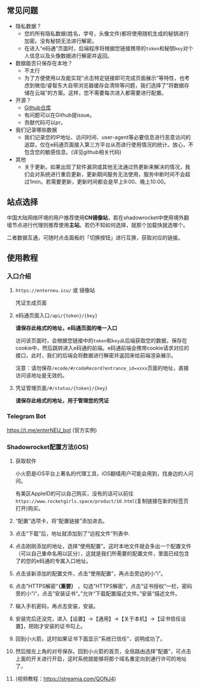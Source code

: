 ## 常见问题

* 隐私数据？
  * 您的所有隐私数据(姓名，学号，头像文件)都将使用随机生成的秘钥进行加密。没有秘钥无法进行解密。
  * 在进入“e码通”页面时，后端程序将根据您链接携带的`token`和秘钥`key`对个人信息以及头像数据进行解密并返回。
* 数据能否只保存在本地？
  * 不太行
  * 为了方便使用以及能实现“点击特定链接即可完成页面展示”等特性，也考虑到微信/睿智东大自带浏览器缓存会清除等问题，我们选择了“将数据存储在云端”的方案。这样，您不需要每次进入都需要进行配置。
* 开源？
  * [Github仓库](https://github.com/rroy233/EnterNEU)
  * 有问题可以在Github提issue。
  * 贡献代码可以pr。
* 我们记录哪些数据
  * 我们记录您的IP地址、访问时间、user-agent等必要信息进行恶意访问的追踪，仅在e码通页面接入第三方平台从而进行使用情况的统计。放心，不包含您的敏感信息。(详见github相关代码)
* 其他
  * 关于更新。如果出现了软件漏洞或其他无法通过热更新来解决的情况，我们会对系统进行重启更新，更新期间服务无法使用，服务中断时间不会超过1min。若需要更新，更新时间都会是早上9:00、晚上10:00。

## 站点选择

中国大陆网络环境的用户推荐使用**CN镜像站**，若在shadowrocket中使用境外翻墙节点进行代理则推荐使用**主站**。若仍不知如何选择，就那个加载快就选哪个。

二者数据互通，可随时点击面板的「切换按钮」进行互换，获取对应的链接。

## 使用教程

### 入口介绍

1. `https://enterneu.icu/` 或 镜像站

   凭证生成页面

2. e码通页面入口`/api/{token}/{key}`

   **请保存此格式的地址，e码通页面的唯一入口**

   访问该页面时，会根据您链接中的`token`和`key`从后端获取您的数据，保存在cookie中，然后跳转进入e码通的前端。e码通前端会携带cookie请求对应的接口，此时，我们的后端会将数据进行解密并返回来给前端渲染展示。

   注意：请勿保存`/ecode/#/codeRecord?entrance_id=xxxx`页面的地址，直接访问该地址是无效的。

3. 凭证管理页面`/#/status/{token}/{key}`

   **请保存此格式的地址，用于管理您的凭证**

### Telegram Bot

[//]: # "your own bot instance"

https://t.me/enterNEU_bot (官方实例)

### Shadowrocket配置方法(iOS)

1. 获取软件

   小火箭是iOS平台上著名的代理工具，iOS翻墙用户可能会用到，找身边的人问问。

   有美区AppleID的可以自己购买，没有的话可以前往`https://www.rocketgirls.space/product/10.html`(复制链接在新的标签页打开)购买。

2. “配置”选项卡，将“配置链接”添加进去。

3. 点击“下载”后，地址就添加到了“远程文件”列表中.

4. 点击刚刚添加的地址，选择“使用配置”。这时本地文件就会多出一个配置文件（可以自己重命名用以区分），这就是我们所需要的配置文件，里面已经包含了的您的e码通的专属入口地址。

5. 点击该新添加的配置文件，点击“使用配置”，再点击旁边的小“i”。

6. 点击”HTTPS解密“**（重要）** ，勾选”HTTPS解密“，点击”证书授权“一栏，密码旁的小”i“，点击”安装证书“。”允许“下载配置描述文件。”安装“描述文件。

7. 输入手机密码，再点击安装，安装。

8. 安装完后还没完，进入【设置】->【通用】->【关于本机】->【证书信任设置】，把刚才安装的证书勾上。

9. 回到小火箭，这时如果证书下面显示”系统已信任“，说明成功了。

10. 然后按左上角的对号保存。回到小火箭的首页，全局路由选择“配置”，可点击上面的开关进行开启，这时系统就能够将那个域名重定向到通行许可的地址了。

11. (视频教程：https://streamja.com/QONJ4)

[//]: # "copy right"